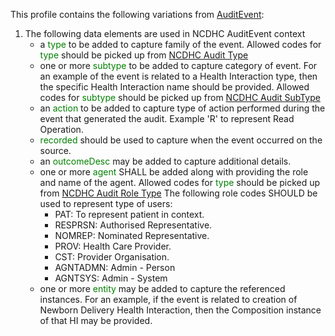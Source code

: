 This profile contains the following variations from [AuditEvent](http://hl7.org/fhir/STU3/AuditEvent):

1. The following data elements are used in NCDHC AuditEvent context
   * a <span style='color:green'> type </span> to be added to capture family of the event. Allowed codes for <span style='color:green'> type </span>  should be picked up from [NCDHC Audit Type]
   * one or more <span style='color:green'> subtype </span> to be added to capture category of event. For an example of the event is related to a Health Interaction type, then the specific Health Interaction name should be provided. Allowed codes for <span style='color:green'> subtype </span>  should be picked up from [NCDHC Audit SubType]
   * an <span style='color:green'> action </span> to be added to capture  type of action performed during the event that generated the audit. Example 'R' to represent Read Operation. 
   * <span style='color:green'> recorded </span> should be used to capture when the event occurred on the source.
   * an <span style='color:green'> outcomeDesc </span> may be added to capture additional details.
   * one or more <span style='color:green'> agent </span> SHALL be added along with providing the role and name of the agent. Allowed codes for <span style='color:green'> type </span>  should be picked up from [NCDHC Audit Role Type] The following role codes SHOULD be used to represent type of users:
		* PAT: To represent patient in context.	
		* RESPRSN: Authorised Representative.
		* NOMREP: Nominated Representative. 
		* PROV: Health Care Provider.
		* CST: Provider Organisation. 
		* AGNTADMN: Admin - Person
		* AGNTSYS: Admin - System				
   * one or more <span style='color:green'> entity </span> may be added to capture the referenced instances. For an example, if the event is related to creation of Newborn Delivery Health Interaction, then the Composition instance of that HI may be provided. 


[NCDHC Audit Type]: ValueSet-ncdhc-audit-type-1.html
[NCDHC Audit SubType]: ValueSet-ncdhc-audit-subtype-1.html
[NCDHC Audit Role Type]: ValueSet-ncdhc-audit-role-type-1.html